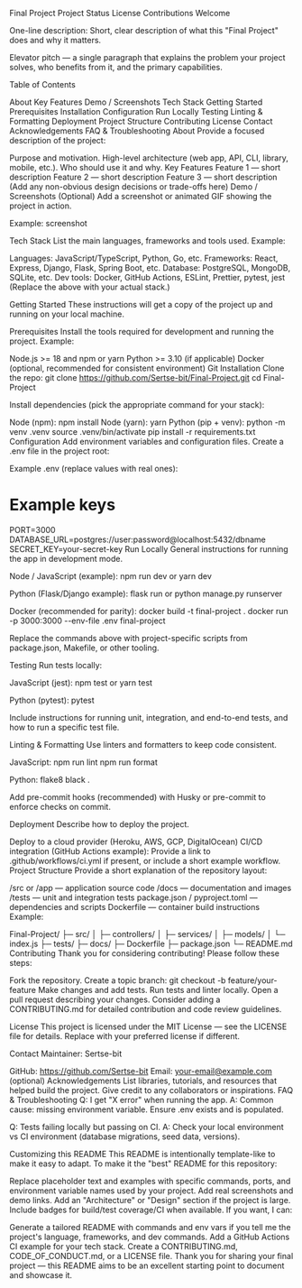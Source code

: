 Final Project
Project Status License Contributions Welcome

One-line description: Short, clear description of what this "Final Project" does and why it matters.

Elevator pitch — a single paragraph that explains the problem your project solves, who benefits from it, and the primary capabilities.

Table of Contents

About
Key Features
Demo / Screenshots
Tech Stack
Getting Started
Prerequisites
Installation
Configuration
Run Locally
Testing
Linting & Formatting
Deployment
Project Structure
Contributing
License
Contact
Acknowledgements
FAQ & Troubleshooting
About
Provide a focused description of the project:

Purpose and motivation.
High-level architecture (web app, API, CLI, library, mobile, etc.).
Who should use it and why.
Key Features
Feature 1 — short description
Feature 2 — short description
Feature 3 — short description
(Add any non-obvious design decisions or trade-offs here)
Demo / Screenshots
(Optional) Add a screenshot or animated GIF showing the project in action.

Example: screenshot

Tech Stack
List the main languages, frameworks and tools used. Example:

Languages: JavaScript/TypeScript, Python, Go, etc.
Frameworks: React, Express, Django, Flask, Spring Boot, etc.
Database: PostgreSQL, MongoDB, SQLite, etc.
Dev tools: Docker, GitHub Actions, ESLint, Prettier, pytest, jest
(Replace the above with your actual stack.)

Getting Started
These instructions will get a copy of the project up and running on your local machine.

Prerequisites
Install the tools required for development and running the project. Example:

Node.js >= 18 and npm or yarn
Python >= 3.10 (if applicable)
Docker (optional, recommended for consistent environment)
Git
Installation
Clone the repo: git clone https://github.com/Sertse-bit/Final-Project.git cd Final-Project

Install dependencies (pick the appropriate command for your stack):

Node (npm): npm install
Node (yarn): yarn
Python (pip + venv): python -m venv .venv source .venv/bin/activate pip install -r requirements.txt
Configuration
Add environment variables and configuration files. Create a .env file in the project root:

Example .env (replace values with real ones):

# Example keys
PORT=3000
DATABASE_URL=postgres://user:password@localhost:5432/dbname
SECRET_KEY=your-secret-key
Run Locally
General instructions for running the app in development mode.

Node / JavaScript (example): npm run dev or yarn dev

Python (Flask/Django example): flask run or python manage.py runserver

Docker (recommended for parity): docker build -t final-project . docker run -p 3000:3000 --env-file .env final-project

Replace the commands above with project-specific scripts from package.json, Makefile, or other tooling.

Testing
Run tests locally:

JavaScript (jest): npm test or yarn test

Python (pytest): pytest

Include instructions for running unit, integration, and end-to-end tests, and how to run a specific test file.

Linting & Formatting
Use linters and formatters to keep code consistent.

JavaScript: npm run lint npm run format

Python: flake8 black .

Add pre-commit hooks (recommended) with Husky or pre-commit to enforce checks on commit.

Deployment
Describe how to deploy the project.

Deploy to a cloud provider (Heroku, AWS, GCP, DigitalOcean)
CI/CD integration (GitHub Actions example): Provide a link to .github/workflows/ci.yml if present, or include a short example workflow.
Project Structure
Provide a short explanation of the repository layout:

/src or /app — application source code
/docs — documentation and images
/tests — unit and integration tests
package.json / pyproject.toml — dependencies and scripts
Dockerfile — container build instructions
Example:

Final-Project/
├─ src/
│  ├─ controllers/
│  ├─ services/
│  ├─ models/
│  └─ index.js
├─ tests/
├─ docs/
├─ Dockerfile
├─ package.json
└─ README.md
Contributing
Thank you for considering contributing! Please follow these steps:

Fork the repository.
Create a topic branch: git checkout -b feature/your-feature
Make changes and add tests.
Run tests and linter locally.
Open a pull request describing your changes.
Consider adding a CONTRIBUTING.md for detailed contribution and code review guidelines.

License
This project is licensed under the MIT License — see the LICENSE file for details. Replace with your preferred license if different.

Contact
Maintainer: Sertse-bit

GitHub: https://github.com/Sertse-bit
Email: your-email@example.com (optional)
Acknowledgements
List libraries, tutorials, and resources that helped build the project.
Give credit to any collaborators or inspirations.
FAQ & Troubleshooting
Q: I get "X error" when running the app. A: Common cause: missing environment variable. Ensure .env exists and is populated.

Q: Tests failing locally but passing on CI. A: Check your local environment vs CI environment (database migrations, seed data, versions).

Customizing this README
This README is intentionally template-like to make it easy to adapt. To make it the "best" README for this repository:

Replace placeholder text and examples with specific commands, ports, and environment variable names used by your project.
Add real screenshots and demo links.
Add an "Architecture" or "Design" section if the project is large.
Include badges for build/test coverage/CI when available.
If you want, I can:

Generate a tailored README with commands and env vars if you tell me the project's language, frameworks, and dev commands.
Add a GitHub Actions CI example for your tech stack.
Create a CONTRIBUTING.md, CODE_OF_CONDUCT.md, or a LICENSE file.
Thank you for sharing your final project — this README aims to be an excellent starting point to document and showcase it.
